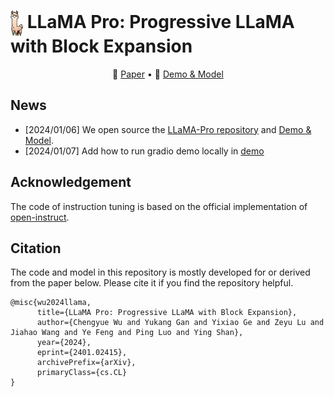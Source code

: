 #   <img src="assets/icon.png" width = "20" height = "40" alt="图片名称" align=center /> LLaMA Pro: Progressive LLaMA with Block Expansion
<p align="center">
📃 <a href="https://arxiv.org/abs/2401.02415" target="_blank">Paper</a> • 🤗 <a href="https://huggingface.co/TencentARC/LLaMA-Pro-8B" target="_blank">Demo & Model</a>
</p>

## News
* [2024/01/06] We open source the [LLaMA-Pro repository](https://github.com/TencentARC/LLaMA-Pro) and [Demo & Model](https://huggingface.co/TencentARC/LLaMA-Pro-8B). 
* [2024/01/07] Add how to run gradio demo locally in [demo](./demo/app.py)


## Acknowledgement
The code of instruction tuning is based on the official implementation of [open-instruct](https://github.com/allenai/open-instruct).

## Citation
The code and model in this repository is mostly developed for or derived from the paper below. Please cite it if you find the repository helpful.
```
@misc{wu2024llama,
      title={LLaMA Pro: Progressive LLaMA with Block Expansion}, 
      author={Chengyue Wu and Yukang Gan and Yixiao Ge and Zeyu Lu and Jiahao Wang and Ye Feng and Ping Luo and Ying Shan},
      year={2024},
      eprint={2401.02415},
      archivePrefix={arXiv},
      primaryClass={cs.CL}
}
```
